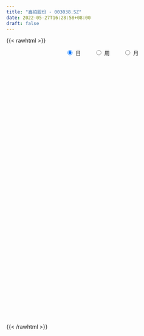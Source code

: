 ```yaml
---
title: "鑫铂股份 - 003038.SZ"
date: 2022-05-27T16:28:58+08:00
draft: false
---
```

{{< rawhtml >}}
    <div style="text-align: center">
        <label style="padding: 1rem;"><input style="margin-right: .5rem" type="radio" name="period" value="D" checked onclick="period_change(this)">日</label>
        <label style="padding: 1rem;"><input style="margin-right: .5rem" type="radio" name="period" value="W" onclick="period_change(this)">周</label>
        <label style="padding: 1rem;"><input style="margin-right: .5rem" type="radio" name="period" value="M" onclick="period_change(this)">月</label>
    </div>
    <div id="chart" style="height: 700px;"></div> 
    <script type="text/javascript">
        const D_v = [15665.02,31924.57,21994.74,18591.64,17086.42,15550.33,20568.49,22098.93,21864.46,25035.34,28775.99,24742.56,22385.74,20142.06,10951.25,11312.84,9059.84,9204.53,11005.0,12464.96,9345.7,6947.64,10930.12,12684.26,8190.09,9419.52,20198.38,12464.81,11956.54,9589.36,8009.6,8729.76,7911.09,8519.04,10208.15,15169.35,12181.42,19740.77,31220.16,49492.14,33053.76,19341.99,34429.23,80680.44,80391.9,22721.6,71573.45,105925.6,72627.99,97855.79,86557.59,50946.74,67136.63,67766.37,45533.92,32320.06,39612.42,28659.0,28217.18,26202.26,22434.75,22257.41,22270.65,45769.33,24243.76,34598.62,17260.0,20475.67,30823.58,12516.08,15868.42,69269.36,78956.58,74840.52,54039.79,47095.24,43737.94,49499.84,28040.82,36162.29,28056.42,24901.48,21127.0,20435.56,16371.84,25068.84,28072.43,20061.25,19459.43,18460.42,17508.25,31418.66,19748.25,43266.79,24827.25,15070.35,12408.93,11928.7,15905.28,7514.06,53696.49,35821.17,25882.77,27378.6,35408.51,27124.29,46890.29,35802.11,21788.42,24353.94,24627.65,50470.0,43889.18,30077.82,24327.53,29092.1,30206.85,23591.32,17796.49,14148.49,30355.43,28471.26,20861.69,15891.02,19231.17,31130.12,57685.2,44885.49,28289.58,21399.19,26847.84,17782.41,21130.0,25042.64,29631.64,31380.27,17788.25,23056.67,20970.0,20484.5,22826.5,12484.03,11178.52,11964.26,6738.25,38679.8,41453.01,39727.65,26033.17,17727.24,17174.43,11073.55,24576.82,22597.5,23651.83,45332.66,34482.05,19027.11,20734.43,18159.06,13404.83,10452.0,11456.7,25304.23,21643.3,18482.76,12590.83,12671.0,15441.49,13622.24,12832.0,11617.0,10084.24,6679.0,6829.0,5063.0,9361.0,15603.0,8813.0,8713.0,14757.25,12432.07,16023.2,11438.0,11126.0,7255.52,13417.0,16383.66,28313.97,18515.25,21192.4,23537.19,17499.24,18043.08,24413.14,12736.25,14804.38,12691.43,16717.0,22336.72,14979.27,12282.93,12959.0,18366.57,8425.96,11412.48,10171.14,10453.18,11234.61,16838.43,13756.91,14417.08,21144.2,26359.58,15061.65,12957.09,9815.14,8862.12,8702.8,12022.4,8265.6,9840.4,11039.63,11284.72,12568.23,10827.42,10897.34,8377.9,8964.32,8979.2,9311.4,13105.0,15019.56,11924.6,11932.69,10223.93,31219.83,29004.0,15581.73,8763.6,9021.74,9741.8,26770.26,37219.99,23569.27,13909.35,19725.75,13455.21,18122.2,23910.91]
const D_histogram = [0.0,-0.0460380627,-0.0924780712,-0.1211893887,-0.1682206157,-0.1847334069,-0.1480161184,-0.0948708176,-0.0773945031,-0.0248000847,0.020110247,0.0530498171,0.0443533316,0.0374331437,0.0049216463,-0.0255421411,-0.0403611891,-0.0577349888,-0.0634976759,-0.0842869261,-0.1312092024,-0.1499454059,-0.1496911865,-0.0996368293,-0.0689223592,-0.0353752497,0.0114987376,0.0197933309,0.0113597139,-0.0182532635,-0.0420801951,-0.0662324549,-0.0886354971,-0.072591724,-0.0463488416,0.0077675852,0.0140608309,0.0667454606,0.1403028849,0.2550461665,0.2900519418,0.2900505399,0.3013079596,0.4527580797,0.5762124888,0.8023912638,1.0972667854,1.1336037349,1.2981534232,1.5526415888,1.4942016901,1.6022901068,1.6149414021,1.4628794677,1.1212052411,0.8586045682,0.7843718454,0.5747184209,0.2036168307,-0.0269129664,-0.2630178258,-0.3943926854,-0.5930952614,-0.892084259,-1.1515508288,-1.2483189379,-1.2669357943,-1.2972697607,-1.0584036228,-0.6397491975,-0.1061443985,0.4971779772,0.9659142355,1.2081642706,1.3475109974,1.0849566519,0.9416250948,0.7947736916,0.5182622335,0.4224937639,0.171025016,-0.0371845191,-0.2967082711,-0.5243743707,-0.7464547176,-0.9310586321,-1.1375224495,-1.3389813281,-1.3353008477,-1.3282554135,-1.3513702693,-1.561073086,-1.3932211479,-1.3219057702,-1.1943412804,-1.1270387532,-1.1021680417,-1.1032141567,-0.8205448357,-0.3512979755,-0.105345831,0.1012344608,0.2403279365,0.5848724609,0.668907907,0.5525054735,0.6042432875,0.6239317682,0.6089017681,0.5439991892,0.5521272676,0.8112482981,1.0164617042,1.0753335337,0.861783895,0.6459987099,0.2693179927,0.0035443232,-0.2798651566,-0.4911040716,-0.3924970505,-0.2415436636,-0.2392378748,-0.2704160398,-0.372712093,-0.1503701928,0.2911305534,0.5461493279,0.7120017813,0.6380845562,0.6967643681,0.6925969666,0.7344700657,1.0542663244,1.0898863748,1.1599934798,0.8707494352,0.8255922225,0.9360281776,0.6322940268,0.5300623542,0.4842000209,0.4067101137,0.1484821437,-0.0563682904,0.1672803083,0.6860273366,0.9111858956,0.991366536,1.1308491733,0.972703319,0.5758684985,0.561157135,0.3308914805,-0.1993760233,-1.0058431396,-1.7000866813,-2.2207535366,-2.3441506938,-2.3120409514,-2.2804802362,-2.1811560993,-1.9893254281,-2.0445445188,-2.022691247,-1.8527523554,-1.6470698666,-1.515446268,-1.4977091455,-1.3033443889,-1.0213626424,-0.8133345034,-0.7083312185,-0.6961383705,-0.6242239666,-0.4717160115,-0.4470656983,-0.4684296142,-0.4381297428,-0.4538251439,-0.1768743469,0.0370836536,0.2584601459,0.4156797511,0.5430708101,0.6528483869,0.6559687778,0.9636515302,1.2766810509,1.4229285802,1.6066569769,1.6418379741,1.5481657843,1.4274943197,1.0019384079,0.7153952016,0.473813346,0.2143245747,0.3779357814,0.4660413481,0.2402603725,-0.0900049268,-0.1449213537,-0.2388811102,-0.30210938,-0.3494754995,-0.3963260916,-0.3775719893,-0.2744374457,-0.2083860603,-0.3521941948,-0.6206454898,-0.4451743777,-0.4884884489,-0.4396343456,-0.5547409533,-0.648530188,-0.7736175193,-0.9393575011,-0.9506316181,-0.9159386715,-0.9166213525,-0.8639615255,-0.6593199885,-0.4713906228,-0.3020751189,-0.2910980617,-0.3594929637,-0.5447077245,-0.6600895827,-0.5186556675,-0.2894952263,-0.0875402558,0.0505994931,0.1350024905,0.2626787003,0.4714509828,0.7215866989,0.9235406169,0.991344164,1.0005216651,0.9829555379,1.1700311603,1.4805568355,1.5105722364,1.3999580034,1.1872150411,0.9680458053,0.7049919461,0.5191505662]
const D_fast = [0.0,-0.0575475783,-0.1271071047,-0.1861157694,-0.2752021503,-0.3378982932,-0.3381850344,-0.308757438,-0.3106297492,-0.264235352,-0.2142974585,-0.1680954341,-0.1657035867,-0.1632654887,-0.1945465745,-0.2313958973,-0.2563052425,-0.2881127894,-0.3097498955,-0.3516108772,-0.4313354541,-0.4875580091,-0.5247265863,-0.4995814364,-0.4860975562,-0.461394259,-0.4116455874,-0.3984026613,-0.4039963499,-0.4381726432,-0.4725196235,-0.513229997,-0.5577919136,-0.5598960714,-0.5452403994,-0.4891820763,-0.4793736229,-0.4100026281,-0.3013694825,-0.1228646593,-0.0153458985,0.0571653346,0.1437497441,0.4083893841,0.6758969154,1.1026735064,1.6718657243,1.9916036076,2.4806916517,3.1233402144,3.4384507383,3.9471116817,4.3634983276,4.57715626,4.5157833438,4.4678338129,4.5896940515,4.5237202321,4.2035228497,3.966264811,3.6644054951,3.4344324642,3.0874560728,2.5654460104,2.0180917335,1.6092438899,1.2738930849,0.9192416784,0.8935069105,1.1522240364,1.6592927358,2.3869096058,3.097124423,3.6414155257,4.1176400019,4.1263248194,4.218399536,4.2702415557,4.123295656,4.1331506274,3.9244381334,3.7069324685,3.3732316488,3.0144719565,2.6057779302,2.1884093577,1.6975649279,1.1613607173,0.8312159858,0.5061975666,0.1452401435,-0.4547309447,-0.6351842936,-0.8943453585,-1.0653661887,-1.2798233499,-1.5304946488,-1.8073443029,-1.7298111909,-1.3483888246,-1.1287731378,-0.8968842307,-0.697708771,-0.2069461313,0.0443162916,0.0660402264,0.2688388622,0.444510285,0.581705727,0.6528029453,0.7989628406,1.2608959456,1.7202247778,2.0479299907,2.0498263257,1.9955408181,1.6861895991,1.4213020104,1.0679262414,0.7339113085,0.734394067,0.824961538,0.7674578581,0.6686756832,0.4732016067,0.6579509587,1.1722343432,1.5637904497,1.9076433485,1.9932472623,2.2261181662,2.3951000064,2.6205906219,3.2039534617,3.5120451058,3.8721505808,3.800593895,3.9618347379,4.3062777374,4.1606170933,4.1909010092,4.2660886811,4.2902763024,4.0691688683,3.8502263616,4.1156950374,4.8059488998,5.2589039327,5.5869262072,6.0091211378,6.0941511131,5.8412834174,5.9668613376,5.8193185533,5.2392070436,4.1812791423,3.0620139303,1.9861586909,1.2767238602,0.7308233648,0.1922640209,-0.253700867,-0.5592015528,-1.1255567732,-1.6093763132,-1.9026255104,-2.1087104882,-2.3559484567,-2.7126386206,-2.8441099612,-2.8174688753,-2.8127743621,-2.8848538818,-3.0466956265,-3.1308372143,-3.096258262,-3.1833743734,-3.3218456929,-3.4010782572,-3.5302299443,-3.2974977339,-3.07426882,-2.7882772912,-2.5271377483,-2.2639789867,-1.9909893133,-1.8238767279,-1.275281093,-0.6430813095,-0.1411016352,0.4442910058,0.8899314965,1.1833007528,1.4195028681,1.2444315582,1.1367371524,1.0136086333,0.8077010057,1.0657961577,1.2704120614,1.104696179,0.751929648,0.6607828827,0.5071028485,0.3683472338,0.2336122395,0.0876801244,0.0120412294,0.0465664116,0.0605212819,-0.1713354013,-0.5949480687,-0.530770551,-0.6962067345,-0.7572612175,-1.0110530636,-1.2669748453,-1.5854665565,-1.9860459135,-2.234977935,-2.4292696563,-2.6591076755,-2.8224382298,-2.78262669,-2.71254498,-2.6187482558,-2.6805457141,-2.838813857,-3.1602055489,-3.4406098027,-3.4288398044,-3.2720531697,-3.0919832632,-2.9411936411,-2.823040021,-2.6296941361,-2.3030591079,-1.8725267171,-1.4396876449,-1.1240480567,-0.8647401394,-0.6365673821,-0.1569839696,0.5236809144,0.9313393745,1.1707146423,1.2547754402,1.2776176558,1.1908117831,1.1347580448]
const D_slow = [0.0,-0.0115095157,-0.0346290335,-0.0649263806,-0.1069815346,-0.1531648863,-0.1901689159,-0.2138866203,-0.2332352461,-0.2394352673,-0.2344077055,-0.2211452512,-0.2100569183,-0.2006986324,-0.1994682208,-0.2058537561,-0.2159440534,-0.2303778006,-0.2462522196,-0.2673239511,-0.3001262517,-0.3376126032,-0.3750353998,-0.3999446071,-0.4171751969,-0.4260190094,-0.423144325,-0.4181959922,-0.4153560638,-0.4199193797,-0.4304394284,-0.4469975421,-0.4691564164,-0.4873043474,-0.4988915578,-0.4969496615,-0.4934344538,-0.4767480886,-0.4416723674,-0.3779108258,-0.3053978403,-0.2328852054,-0.1575582155,-0.0443686955,0.0996844266,0.3002822426,0.5745989389,0.8579998727,1.1825382285,1.5706986257,1.9442490482,2.3448215749,2.7485569254,3.1142767923,3.3945781026,3.6092292447,3.805322206,3.9490018113,3.9999060189,3.9931777774,3.9274233209,3.8288251496,3.6805513342,3.4575302694,3.1696425622,2.8575628278,2.5408288792,2.216511439,1.9519105333,1.7919732339,1.7654371343,1.8897316286,2.1312101875,2.4332512551,2.7701290045,3.0413681675,3.2767744412,3.4754678641,3.6050334225,3.7106568634,3.7534131174,3.7441169877,3.6699399199,3.5388463272,3.3522326478,3.1194679898,2.8350873774,2.5003420454,2.1665168335,1.8344529801,1.4966104128,1.1063421413,0.7580368543,0.4275604117,0.1289750916,-0.1527845967,-0.4283266071,-0.7041301462,-0.9092663552,-0.997090849,-1.0234273068,-0.9981186916,-0.9380367075,-0.7918185922,-0.6245916155,-0.4864652471,-0.3354044252,-0.1794214832,-0.0271960412,0.1088037561,0.246835573,0.4496476475,0.7037630736,0.972596457,1.1880424307,1.3495421082,1.4168716064,1.4177576872,1.347791398,1.2250153801,1.1268911175,1.0665052016,1.0066957329,0.9390917229,0.8459136997,0.8083211515,0.8811037898,1.0176411218,1.1956415671,1.3551627062,1.5293537982,1.7025030398,1.8861205563,2.1496871373,2.422158731,2.712157101,2.9298444598,3.1362425154,3.3702495598,3.5283230665,3.660838655,3.7818886603,3.8835661887,3.9206867246,3.906594652,3.9484147291,4.1199215632,4.3477180371,4.5955596711,4.8782719644,5.1214477942,5.2654149188,5.4057042026,5.4884270727,5.4385830669,5.187122282,4.7621006116,4.2069122275,3.620874554,3.0428643162,2.4727442571,1.9274552323,1.4301238753,0.9189877456,0.4133149338,-0.049873155,-0.4616406217,-0.8405021887,-1.2149294751,-1.5407655723,-1.7961062329,-1.9994398587,-2.1765226633,-2.350557256,-2.5066132476,-2.6245422505,-2.7363086751,-2.8534160786,-2.9629485144,-3.0764048003,-3.1206233871,-3.1113524736,-3.0467374372,-2.9428174994,-2.8070497968,-2.6438377001,-2.4798455057,-2.2389326231,-1.9197623604,-1.5640302154,-1.1623659711,-0.7519064776,-0.3648650315,-0.0079914516,0.2424931504,0.4213419508,0.5397952873,0.5933764309,0.6878603763,0.8043707133,0.8644358065,0.8419345748,0.8057042364,0.7459839588,0.6704566138,0.5830877389,0.484006216,0.3896132187,0.3210038573,0.2689073422,0.1808587935,0.0256974211,-0.0855961734,-0.2077182856,-0.317626872,-0.4563121103,-0.6184446573,-0.8118490371,-1.0466884124,-1.2843463169,-1.5133309848,-1.7424863229,-1.9584767043,-2.1233067014,-2.2411543571,-2.3166731369,-2.3894476523,-2.4793208932,-2.6154978244,-2.78052022,-2.9101841369,-2.9825579435,-3.0044430074,-2.9917931341,-2.9580425115,-2.8923728364,-2.7745100907,-2.594113416,-2.3632282618,-2.1153922208,-1.8652618045,-1.61952292,-1.3270151299,-0.9568759211,-0.579232862,-0.2292433611,0.0675603992,0.3095718505,0.485819837,0.6156074786]
const D_data = [['2021-05-18', 25.4229, 25.5721, 25.2985, 25.8955],['2021-05-19', 25.8955, 24.8507, 24.4693, 25.9453],['2021-05-20', 24.0547, 24.5357, 23.9884, 24.6683],['2021-05-21', 24.5357, 24.461, 24.1294, 24.8756],['2021-05-24', 24.2371, 23.8972, 23.8806, 24.2869],['2021-05-25', 23.9221, 23.9469, 23.607, 24.1128],['2021-05-26', 24.0547, 24.5108, 23.8972, 24.7844],['2021-05-27', 24.5854, 24.8342, 24.2123, 25.0249],['2021-05-28', 25.2239, 24.4776, 24.2206, 25.4561],['2021-05-31', 24.2537, 25.0332, 24.0547, 25.0912],['2021-06-01', 25.5638, 25.1658, 24.4693, 25.5721],['2021-06-02', 24.942, 25.2239, 24.6434, 25.6219],['2021-06-03', 24.942, 24.7761, 24.743, 25.5224],['2021-06-04', 24.7927, 24.7595, 24.204, 24.8176],['2021-06-07', 24.5937, 24.3201, 24.2952, 24.7015],['2021-06-08', 24.2206, 24.1376, 23.9801, 24.4527],['2021-06-09', 24.2786, 24.1542, 24.0133, 24.3035],['2021-06-10', 24.0464, 23.9635, 23.9469, 24.1294],['2021-06-11', 24.3698, 23.9635, 23.9635, 24.3781],['2021-06-15', 23.7977, 23.607, 23.3499, 23.9469],['2021-06-16', 23.5821, 22.9685, 22.9519, 23.6153],['2021-06-17', 22.9934, 22.9851, 22.9685, 23.3416],['2021-06-18', 22.9851, 23.0017, 22.6202, 23.0929],['2021-06-21', 22.9685, 23.607, 22.8027, 23.7811],['2021-06-22', 23.9303, 23.4577, 23.4245, 23.9386],['2021-06-23', 23.5406, 23.5655, 23.2172, 23.8391],['2021-06-24', 23.5655, 23.8806, 23.2919, 24.3947],['2021-06-25', 23.8226, 23.4992, 23.2753, 23.8226],['2021-06-28', 23.3085, 23.2421, 22.9685, 23.5406],['2021-06-29', 23.126, 22.8109, 22.8027, 23.126],['2021-06-30', 22.8109, 22.6534, 22.5954, 23.0265],['2021-07-01', 22.6866, 22.4129, 22.3798, 22.7612],['2021-07-02', 22.2222, 22.1808, 22.0232, 22.6285],['2021-07-05', 22.1808, 22.5124, 22.1808, 22.8441],['2021-07-06', 22.5124, 22.6368, 22.2139, 22.7861],['2021-07-07', 22.4378, 23.1177, 22.4378, 23.2007],['2021-07-08', 23.0182, 22.6202, 22.6202, 23.1095],['2021-07-09', 22.6949, 23.325, 22.4378, 23.6401],['2021-07-12', 23.01, 23.9469, 23.01, 24.3532],['2021-07-13', 24.1376, 25.0746, 24.1294, 25.1907],['2021-07-14', 25.1741, 24.6517, 24.0713, 25.2073],['2021-07-15', 24.9668, 24.5025, 24.2952, 24.9668],['2021-07-16', 24.7015, 24.8839, 24.5439, 25.7048],['2021-07-19', 24.6849, 27.3715, 24.4693, 27.3715],['2021-07-20', 27.2222, 28.1841, 26.7579, 29.3947],['2021-07-21', 31.0033, 31.0033, 31.0033, 31.0033],['2021-07-22', 34.1045, 34.1045, 31.5091, 34.1045],['2021-07-23', 36.4842, 32.7612, 32.3798, 37.5124],['2021-07-26', 34.7264, 36.0365, 33.267, 36.0365],['2021-07-27', 37.3134, 39.6434, 36.3184, 39.6434],['2021-07-28', 39.4279, 37.728, 35.6799, 39.6434],['2021-07-29', 38.9718, 41.5008, 38.9552, 41.5008],['2021-07-30', 41.791, 42.2886, 40.2156, 44.1708],['2021-08-02', 40.2322, 41.5008, 38.1426, 42.471],['2021-08-03', 42.8441, 39.2869, 38.5655, 43.7811],['2021-08-04', 38.2504, 39.9337, 38.2421, 40.3317],['2021-08-05', 40.1493, 42.5705, 39.5522, 43.5489],['2021-08-06', 41.874, 41.2023, 39.8176, 42.5539],['2021-08-09', 40.8955, 38.4826, 37.8109, 40.8955],['2021-08-10', 38.2587, 39.2537, 38.2504, 40.2736],['2021-08-11', 39.801, 38.3665, 37.2471, 40.2156],['2021-08-12', 38.3085, 38.9718, 37.6866, 40.141],['2021-08-13', 38.9221, 37.3715, 37.3051, 38.9718],['2021-08-16', 37.0315, 34.6766, 33.7396, 37.6368],['2021-08-17', 34.6932, 33.3085, 33.1675, 35.4063],['2021-08-18', 33.3914, 33.8474, 33.2504, 36.2769],['2021-08-19', 33.4992, 33.8889, 32.4212, 34.2123],['2021-08-20', 33.5075, 32.9187, 31.9403, 33.9884],['2021-08-23', 33.4909, 36.2106, 33.1343, 36.2106],['2021-08-24', 36.4842, 39.8342, 36.2106, 39.8342],['2021-08-25', 43.6318, 43.8143, 40.7214, 43.8143],['2021-08-26', 45.6053, 48.1924, 44.942, 48.1924],['2021-08-27', 48.2007, 50.2902, 48.2007, 53.01],['2021-08-30', 47.0978, 50.5804, 46.9735, 53.5655],['2021-08-31', 51.9486, 51.7247, 49.9254, 54.3947],['2021-09-01', 50.8126, 47.7446, 46.8491, 52.0066],['2021-09-02', 49.6517, 49.403, 48.2753, 51.733],['2021-09-03', 49.7512, 49.7512, 47.4295, 52.7944],['2021-09-06', 50.2488, 48.01, 46.8491, 51.2106],['2021-09-07', 50.0498, 50.1658, 48.7313, 51.7828],['2021-09-08', 51.6003, 48.0431, 46.8491, 51.8076],['2021-09-09', 48.01, 47.927, 46.9071, 50.2239],['2021-09-10', 48.0846, 46.4096, 45.5224, 48.2919],['2021-09-13', 47.1061, 45.6716, 44.6103, 47.2056],['2021-09-14', 45.4643, 44.5025, 43.9469, 46.0614],['2021-09-15', 44.5274, 43.6567, 41.4594, 45.0166],['2021-09-16', 43.1177, 41.9154, 41.5008, 46.1692],['2021-09-17', 41.9154, 40.257, 39.3864, 41.9983],['2021-09-22', 40.3068, 41.5506, 37.8109, 41.7081],['2021-09-23', 41.874, 40.8375, 40.1078, 43.1177],['2021-09-24', 40.8872, 39.5771, 38.9718, 41.0531],['2021-09-27', 39.0464, 35.6219, 35.6219, 39.7927],['2021-09-28', 35.7877, 39.1874, 35.4809, 39.1874],['2021-09-29', 41.4594, 37.6202, 37.0066, 42.5207],['2021-09-30', 38.2255, 37.8939, 37.0647, 39.005],['2021-10-08', 37.8856, 36.733, 36.0697, 38.6401],['2021-10-11', 37.1808, 35.5141, 35.0746, 37.1808],['2021-10-12', 36.2355, 34.2869, 33.8143, 36.2355],['2021-10-13', 34.2289, 37.7197, 34.1791, 37.7197],['2021-10-14', 40.6302, 41.4925, 40.1658, 41.4925],['2021-10-15', 45.6053, 40.3068, 38.8308, 45.6136],['2021-10-18', 40.2985, 40.8955, 38.2919, 43.1095],['2021-10-19', 42.4378, 40.9867, 39.3698, 42.4544],['2021-10-20', 41.4511, 45.0829, 40.3068, 45.0829],['2021-10-21', 45.6053, 43.3831, 42.6285, 46.0614],['2021-10-22', 43.8391, 41.194, 40.539, 43.8972],['2021-10-25', 41.0033, 43.5323, 39.9502, 45.3151],['2021-10-26', 43.6235, 43.7811, 41.9652, 44.9254],['2021-10-27', 43.1592, 43.8391, 42.7861, 44.6186],['2021-10-28', 43.1509, 43.466, 41.9071, 45.0746],['2021-10-29', 43.5655, 44.6932, 41.4594, 45.0166],['2021-11-01', 44.9917, 49.1625, 44.9917, 49.1625],['2021-11-02', 48.5158, 50.5638, 47.927, 51.5755],['2021-11-03', 49.4527, 50.4063, 45.6053, 50.995],['2021-11-04', 49.4859, 47.5041, 47.0978, 49.4859],['2021-11-05', 47.1808, 47.0978, 45.6468, 50.3317],['2021-11-08', 46.4013, 44.0381, 43.7396, 47.0896],['2021-11-09', 44.0464, 43.9967, 43.6899, 45.6053],['2021-11-10', 43.9801, 42.3715, 41.6667, 43.9801],['2021-11-11', 42.131, 41.8076, 41.7164, 42.9519],['2021-11-12', 42.6285, 45.199, 41.8325, 45.4892],['2021-11-15', 44.3615, 46.4345, 43.7811, 47.1227],['2021-11-16', 46.0365, 44.942, 44.4279, 47.5539],['2021-11-17', 44.3284, 44.3781, 43.6401, 45.4975],['2021-11-18', 44.403, 42.9934, 42.8192, 44.859],['2021-11-19', 43.4494, 47.2968, 43.3831, 47.2968],['2021-11-22', 48.8143, 52.0232, 48.6318, 52.0232],['2021-11-23', 52.2471, 52.0481, 50.4892, 53.806],['2021-11-24', 52.0481, 52.7363, 50.8541, 53.607],['2021-11-25', 52.2388, 50.7048, 49.3367, 52.2388],['2021-11-26', 49.4279, 53.068, 49.4279, 54.7264],['2021-11-29', 52.131, 53.2172, 51.0779, 54.1376],['2021-11-30', 53.2172, 54.7264, 52.073, 56.0282],['2021-12-01', 54.8176, 60.199, 52.9685, 60.199],['2021-12-02', 60.8706, 58.7894, 58.466, 64.4859],['2021-12-03', 59.7015, 60.7794, 55.7297, 63.9718],['2021-12-06', 61.4925, 56.8988, 56.8491, 61.4925],['2021-12-07', 57.5373, 60.1658, 55.8292, 60.5473],['2021-12-08', 59.262, 63.466, 58.2753, 65.1658],['2021-12-09', 63.9055, 58.8723, 57.4793, 64.0962],['2021-12-10', 57.6949, 61.2769, 55.058, 63.1012],['2021-12-13', 62.0978, 62.5207, 59.6352, 63.8143],['2021-12-14', 63.9718, 62.6949, 60.3897, 63.9967],['2021-12-15', 61.5423, 60.2985, 59.9668, 62.4046],['2021-12-16', 59.9088, 60.3068, 59.262, 61.6086],['2021-12-17', 59.7015, 66.335, 59.7015, 66.335],['2021-12-20', 64.2289, 72.9685, 64.1376, 72.9685],['2021-12-21', 72.5456, 72.5539, 65.6716, 72.9353],['2021-12-22', 72.1393, 72.9685, 68.9138, 78.3665],['2021-12-23', 73.0265, 75.8375, 70.7877, 76.2852],['2021-12-24', 77.5207, 73.6153, 70.6468, 77.5207],['2021-12-27', 74.0547, 70.4809, 69.8673, 74.0547],['2021-12-28', 70.4726, 75.3731, 70.4726, 76.0365],['2021-12-29', 74.6269, 73.1426, 69.743, 77.9436],['2021-12-30', 71.733, 68.1509, 66.6584, 72.9934],['2021-12-31', 68.325, 61.335, 61.335, 71.3101],['2022-01-04', 59.4527, 58.2919, 56.6335, 60.199],['2022-01-05', 58.2753, 56.2355, 54.8922, 58.4494],['2022-01-06', 56.2355, 58.1924, 55.8955, 59.2786],['2022-01-07', 57.2388, 58.4992, 56.7993, 59.7347],['2022-01-10', 57.4793, 57.2139, 56.3847, 59.4776],['2022-01-11', 56.5008, 56.9403, 55.2239, 57.8275],['2022-01-12', 56.0862, 57.4544, 56.0862, 59.2786],['2022-01-13', 56.9486, 53.2753, 52.2388, 57.6202],['2022-01-14', 52.2388, 52.6119, 51.8242, 54.1459],['2022-01-17', 52.9022, 53.4577, 52.0813, 54.3035],['2022-01-18', 53.4577, 53.4826, 52.2388, 53.5821],['2022-01-19', 53.3997, 52.1061, 51.4677, 53.408],['2022-01-20', 52.1061, 49.7264, 49.4362, 52.1061],['2022-01-21', 50.0746, 51.194, 50.0, 51.8159],['2022-01-24', 51.5589, 52.4129, 50.4146, 53.3416],['2022-01-25', 52.5456, 51.8076, 51.4345, 54.2123],['2022-01-26', 53.2007, 50.4561, 49.8922, 53.2007],['2022-01-27', 50.6551, 48.7231, 48.5987, 51.0282],['2022-01-28', 48.9221, 48.8226, 46.5837, 49.3947],['2022-02-07', 50.257, 49.6352, 48.8226, 50.4146],['2022-02-08', 48.9303, 47.7612, 46.2935, 49.8259],['2022-02-09', 48.0514, 46.4262, 45.7629, 48.267],['2022-02-10', 46.4925, 46.3184, 45.9701, 47.6783],['2022-02-11', 45.6302, 44.9917, 44.0796, 45.6882],['2022-02-14', 44.7761, 48.6733, 44.0299, 48.9221],['2022-02-15', 48.864, 48.7148, 47.3134, 50.0912],['2022-02-16', 48.607, 49.6683, 47.33, 50.5638],['2022-02-17', 49.8673, 49.7347, 49.3532, 50.8955],['2022-02-18', 49.743, 50.1078, 48.0929, 51.2935],['2022-02-21', 50.3234, 50.6219, 49.7595, 50.8706],['2022-02-22', 50.5887, 49.7512, 49.1542, 51.8905],['2022-02-23', 49.743, 54.7264, 49.1625, 54.7264],['2022-02-24', 55.141, 57.0813, 53.6816, 58.408],['2022-02-25', 57.0896, 57.073, 55.2736, 58.1924],['2022-02-28', 57.927, 59.461, 55.9784, 59.6352],['2022-03-01', 58.3914, 59.3615, 57.4627, 61.4511],['2022-03-02', 58.9552, 58.7894, 56.8823, 60.7711],['2022-03-03', 59.7015, 59.0381, 58.0431, 61.8408],['2022-03-04', 58.9884, 54.7264, 53.7313, 59.8425],['2022-03-07', 55.2736, 55.2736, 53.9552, 55.9701],['2022-03-08', 54.9088, 54.9502, 54.3284, 56.4511],['2022-03-09', 55.1244, 53.7231, 51.8242, 56.0116],['2022-03-10', 54.9502, 59.0962, 54.4113, 59.0962],['2022-03-11', 59.0962, 59.2786, 56.534, 60.3648],['2022-03-14', 57.3798, 55.3731, 55.0995, 57.927],['2022-03-15', 54.005, 52.7363, 52.073, 54.9668],['2022-03-16', 53.3333, 55.1658, 50.5804, 55.6965],['2022-03-17', 55.995, 54.2289, 53.1924, 57.6202],['2022-03-18', 53.5655, 54.0713, 52.6866, 54.5605],['2022-03-21', 54.063, 53.7977, 51.9652, 54.6269],['2022-03-22', 54.6269, 53.325, 52.7032, 54.6849],['2022-03-23', 53.0182, 53.8226, 52.6866, 55.9204],['2022-03-24', 53.4992, 55.0, 52.6534, 55.3068],['2022-03-25', 54.8093, 54.8425, 54.1874, 58.864],['2022-03-28', 54.1957, 51.8076, 49.9171, 54.1957],['2022-03-29', 51.83, 48.75, 48.25, 52.43],['2022-03-30', 49.58, 53.63, 49.58, 53.63],['2022-03-31', 53.85, 50.85, 49.59, 53.87],['2022-04-01', 50.15, 51.61, 49.61, 51.7],['2022-04-06', 51.61, 48.92, 48.53, 51.61],['2022-04-07', 49.2, 48.06, 44.5, 49.2],['2022-04-08', 48.07, 46.4, 46.01, 48.17],['2022-04-11', 46.01, 44.28, 44.0, 46.37],['2022-04-12', 44.21, 44.81, 43.71, 46.0],['2022-04-13', 44.8, 44.5, 43.1, 45.22],['2022-04-14', 44.71, 43.18, 43.02, 44.97],['2022-04-15', 43.36, 43.01, 41.81, 44.1],['2022-04-18', 42.83, 44.71, 41.98, 45.34],['2022-04-19', 44.93, 44.8, 44.7, 47.6],['2022-04-20', 44.19, 44.9, 43.4, 46.02],['2022-04-21', 45.0, 42.83, 42.73, 45.02],['2022-04-22', 42.03, 41.07, 40.9, 42.83],['2022-04-25', 40.69, 38.19, 37.85, 40.69],['2022-04-26', 38.59, 37.38, 37.38, 39.37],['2022-04-27', 36.3, 39.79, 36.23, 39.99],['2022-04-28', 39.56, 41.15, 38.88, 41.79],['2022-04-29', 41.44, 41.4, 39.85, 41.95],['2022-05-05', 40.85, 41.08, 40.0, 42.35],['2022-05-06', 39.9, 40.66, 39.2, 41.14],['2022-05-09', 40.9, 41.52, 40.46, 41.8],['2022-05-10', 40.69, 43.34, 40.0, 45.46],['2022-05-11', 43.58, 45.2, 43.03, 47.53],['2022-05-12', 45.0, 46.13, 44.5, 46.3],['2022-05-13', 45.6, 45.63, 45.2, 46.51],['2022-05-16', 45.8, 45.62, 45.2, 47.42],['2022-05-17', 45.55, 45.81, 45.05, 46.48],['2022-05-18', 45.81, 49.49, 45.75, 49.9],['2022-05-19', 48.75, 53.29, 47.5, 53.44],['2022-05-20', 54.98, 51.79, 51.18, 55.6],['2022-05-23', 52.25, 50.92, 50.57, 52.27],['2022-05-24', 50.92, 49.79, 49.19, 52.79],['2022-05-25', 49.0, 49.43, 48.0, 50.72],['2022-05-26', 49.89, 48.3, 47.53, 49.99],['2022-05-27', 48.0, 48.62, 46.79, 50.8]]
const W_v = [2842.29,3109.75,194304.14,453068.02,246087.97,283747.97,500359.58,490798.4,415339.75,369248.6299999999,262774.35,155699.11,99571.6,188093.54,108482.05,97168.63,121081.69,51533.46,39688.42,62957.06,46196.35,65818.73,167537.28,361292.99,375124.74,213891.77,121382.25,142347.38,207434.02,269213.33,138288.01,110009.92,55428.1,119260.95,15070.35,101453.46,151615.34,153462.41,177856.63,116098.58,115585.26,179107.3,124966.96,105125.92,81044.86,142115.5,127232.36,92402.65,82261.06,72808.32,48041.24,47553.0,65776.52,83885.4,104685.05,79285.78,67013.73,60109.84,90739.42,31634.35,49870.83,53955.61,55379.48,23857.29,94793.09,106323.06,89123.42]
const W_histogram = [0.0,0.2889280912,0.771717267,0.6107620096,0.4068453615,0.5805270156,0.5502381353,0.6554307574,0.7157662901,0.729968984,0.3831661811,0.0131464819,-0.0795438496,-0.1854540156,-0.3259544191,-0.4075302677,-0.4300373361,-0.4821502974,-0.5595698618,-0.5543881636,-0.6123281605,-0.5482413038,-0.3833151803,0.240268522,1.2233985274,1.7002179795,1.6556734029,1.2432148526,2.0117190122,2.3325500791,2.1717980916,1.5332846401,0.9745517518,0.4288640136,-0.0476869263,-0.1536564918,-0.1929000528,-0.0211324383,0.204081901,0.1758914257,0.2450022964,0.6053462561,1.2517789729,1.5804122063,1.9800721419,2.5406020316,1.9184758482,1.186049964,0.2254424904,-0.5431153142,-1.2106233095,-1.8701859948,-1.9149541775,-1.4496644444,-1.2800247912,-0.8614029367,-0.9295338899,-0.915528037,-1.1041947422,-1.533685207,-1.971961012,-2.2957380456,-2.380677992,-2.3743256404,-1.9412756172,-1.1831133778,-0.8536434659]
const W_fast = [0.0,0.361160114,1.0368786065,1.0286138516,0.9264085439,1.2452219519,1.3524926054,1.6215429168,1.8608200221,2.0575149619,1.8065037043,1.4397706256,1.3271943317,1.1749206617,0.9529316535,0.7694732379,0.6394568356,0.4668062999,0.24949427,0.1160789273,-0.0949431096,-0.1679165789,-0.0988192505,0.5848315823,1.8738112196,2.7756851665,3.1450589407,3.0434041035,4.3148380162,5.2188066029,5.6010041383,5.3458118468,5.0307168965,4.5922451617,4.1037724901,3.9593888017,3.8719202275,4.0384047324,4.3146395469,4.3304219281,4.4607833729,4.9724638967,5.9318413566,6.6555776417,7.5502556127,8.7459360103,8.603428789,8.1675153958,7.2632685447,6.3589319116,5.388768089,4.261658905,3.7381521779,3.8410257999,3.6906592553,3.8939303756,3.5934159499,3.3785397936,2.9138244028,2.1009126362,1.1696465782,0.2719350333,-0.4081744111,-0.9954034697,-1.0476723507,-0.5852884557,-0.4692294103]
const W_slow = [0.0,0.0722320228,0.2651613395,0.4178518419,0.5195631823,0.6646949362,0.8022544701,0.9661121594,1.1450537319,1.3275459779,1.4233375232,1.4266241437,1.4067381813,1.3603746774,1.2788860726,1.1770035057,1.0694941717,0.9489565973,0.8090641319,0.6704670909,0.5173850508,0.3803247249,0.2844959298,0.3445630603,0.6504126922,1.075467187,1.4893855378,1.8001892509,2.303119004,2.8862565237,3.4292060466,3.8125272067,4.0561651446,4.163381148,4.1514594165,4.1130452935,4.0648202803,4.0595371707,4.110557646,4.1545305024,4.2157810765,4.3671176405,4.6800623838,5.0751654353,5.5701834708,6.2053339787,6.6849529408,6.9814654318,7.0378260544,6.9020472258,6.5993913985,6.1318448998,5.6531063554,5.2906902443,4.9706840465,4.7553333123,4.5229498398,4.2940678306,4.018019145,3.6345978433,3.1416075903,2.5676730789,1.9725035809,1.3789221708,0.8936032665,0.597824922,0.3844140556]
const W_data = [['2021-02-10', 17.9934, 21.592, 17.9934, 21.592],['2021-02-19', 23.7479, 26.1194, 23.7479, 26.1194],['2021-02-26', 28.7313, 31.0945, 28.7313, 38.2421],['2021-03-05', 28.6153, 24.5025, 24.2123, 30.398],['2021-03-12', 24.6186, 23.4494, 22.5705, 26.2272],['2021-03-19', 21.9735, 28.5821, 21.6252, 28.5821],['2021-03-26', 29.7927, 26.9735, 25.1244, 31.4428],['2021-04-02', 27.1891, 29.4859, 25.141, 32.2886],['2021-04-09', 29.0381, 30.0746, 29.0381, 36.4842],['2021-04-16', 29.0133, 30.4561, 28.6899, 32.2388],['2021-04-23', 30.058, 25.6716, 25.4478, 30.4809],['2021-04-30', 25.7546, 23.7977, 23.5075, 26.4345],['2021-05-07', 24.2371, 26.194, 24.0962, 26.4511],['2021-05-14', 26.1857, 25.5804, 24.7181, 27.5041],['2021-05-21', 25.6965, 24.461, 23.9884, 25.9453],['2021-05-28', 24.2371, 24.4776, 23.607, 25.4561],['2021-06-04', 24.2537, 24.7595, 24.0547, 25.6219],['2021-06-11', 24.5937, 23.9635, 23.9469, 24.7015],['2021-06-18', 23.7977, 23.0017, 22.6202, 23.9469],['2021-06-25', 22.9685, 23.4992, 22.8027, 24.3947],['2021-07-02', 23.3085, 22.1808, 22.0232, 23.5406],['2021-07-09', 22.1808, 23.325, 22.1808, 23.6401],['2021-07-16', 23.01, 24.8839, 23.01, 25.7048],['2021-07-23', 24.6849, 32.7612, 24.4693, 37.5124],['2021-07-30', 34.7264, 42.2886, 33.267, 44.1708],['2021-08-06', 40.2322, 41.2023, 38.1426, 43.7811],['2021-08-13', 40.8955, 37.3715, 37.2471, 40.8955],['2021-08-20', 37.0315, 32.9187, 31.9403, 37.6368],['2021-08-27', 33.4909, 50.2902, 33.1343, 53.01],['2021-09-03', 47.0978, 49.7512, 46.8491, 54.3947],['2021-09-10', 50.2488, 46.4096, 45.5224, 51.8076],['2021-09-17', 47.1061, 40.257, 39.3864, 47.2056],['2021-09-24', 40.3068, 39.5771, 37.8109, 43.1177],['2021-09-30', 39.0464, 37.8939, 35.4809, 42.5207],['2021-10-08', 37.8856, 36.733, 36.0697, 38.6401],['2021-10-15', 37.1808, 40.3068, 33.8143, 45.6136],['2021-10-22', 40.2985, 41.194, 38.2919, 46.0614],['2021-10-29', 41.0033, 44.6932, 39.9502, 45.3151],['2021-11-05', 44.9917, 47.0978, 44.9917, 51.5755],['2021-11-12', 46.4013, 45.199, 41.6667, 47.0896],['2021-11-19', 44.3615, 47.2968, 42.8192, 47.5539],['2021-11-26', 48.8143, 53.068, 48.6318, 54.7264],['2021-12-03', 52.131, 60.7794, 51.0779, 64.4859],['2021-12-10', 61.4925, 61.2769, 55.058, 65.1658],['2021-12-17', 62.0978, 66.335, 59.262, 66.335],['2021-12-24', 64.2289, 73.6153, 64.1376, 78.3665],['2021-12-31', 74.0547, 61.335, 61.335, 77.9436],['2022-01-07', 59.4527, 58.4992, 54.8922, 60.199],['2022-01-14', 57.4793, 52.6119, 51.8242, 59.4776],['2022-01-21', 52.9022, 51.194, 49.4362, 54.3035],['2022-01-28', 51.5589, 48.8226, 46.5837, 54.2123],['2022-02-11', 50.257, 44.9917, 44.0796, 50.4146],['2022-02-18', 44.7761, 50.1078, 44.0299, 51.2935],['2022-02-25', 50.3234, 57.073, 49.1542, 58.408],['2022-03-04', 57.927, 54.7264, 53.7313, 61.8408],['2022-03-11', 55.2736, 59.2786, 51.8242, 60.3648],['2022-03-18', 57.3798, 54.0713, 50.5804, 57.927],['2022-03-25', 54.063, 54.8425, 51.9652, 58.864],['2022-04-01', 54.1957, 51.61, 48.25, 54.1957],['2022-04-08', 51.61, 46.4, 44.5, 51.61],['2022-04-15', 46.01, 43.01, 41.81, 46.37],['2022-04-22', 42.83, 41.07, 40.9, 47.6],['2022-04-29', 40.69, 41.4, 36.23, 41.95],['2022-05-06', 40.85, 40.66, 39.2, 42.35],['2022-05-13', 40.9, 45.63, 40.0, 47.53],['2022-05-20', 45.8, 51.79, 45.05, 55.6],['2022-05-27', 52.25, 48.62, 46.79, 52.79]]
const M_v = [200256.18,1739553.52,1437570.26,518351.1600000001,279780.79,986414.5900000001,813935.7300000001,563320.0,421601.5599999999,627560.1799999999,541573.1900000001,295513.27,218407.32,365579.77,205901.92,314096.86]
const M_histogram = [0.0,-0.2333620513,-0.5991664385,-0.7162920223,-0.9004980588,0.2899058475,1.6279422064,1.4998200376,1.7726008768,2.4847001594,3.2106132044,2.6795556999,2.8598150405,2.2414946718,1.0964015482,0.7425066756]
const M_fast = [0.0,-0.2917025641,-0.8072985609,-1.1034971503,-1.5128277015,-0.2499473333,1.4950745771,1.7419074178,2.4578384762,3.7911127986,5.3196791447,5.4585105652,6.3537236659,6.2957769652,5.4247842286,5.2565160249]
const M_slow = [0.0,-0.0583405128,-0.2081321224,-0.387205128,-0.6123296427,-0.5398531808,-0.1328676292,0.2420873802,0.6852375994,1.3064126392,2.1090659403,2.7789548653,3.4939086254,4.0542822934,4.3283826804,4.5140093493]
const M_data = [['2021-02-26', 17.9934, 31.0945, 17.9934, 38.2421],['2021-03-31', 28.6153, 27.4378, 21.6252, 31.4428],['2021-04-30', 26.2521, 23.7977, 23.5075, 36.4842],['2021-05-31', 24.2371, 25.0332, 23.607, 27.5041],['2021-06-30', 25.5638, 22.6534, 22.5954, 25.6219],['2021-07-30', 22.6866, 42.2886, 22.0232, 44.1708],['2021-08-31', 40.2322, 51.7247, 31.9403, 54.3947],['2021-09-30', 50.8126, 37.8939, 35.4809, 52.7944],['2021-10-29', 37.8856, 44.6932, 33.8143, 46.0614],['2021-11-30', 44.9917, 54.7264, 41.6667, 56.0282],['2021-12-31', 54.8176, 61.335, 52.9685, 78.3665],['2022-01-28', 59.4527, 48.8226, 46.5837, 60.199],['2022-02-28', 50.257, 59.461, 44.0299, 59.6352],['2022-03-31', 58.3914, 50.85, 48.25, 61.8408],['2022-04-29', 50.15, 41.4, 36.23, 51.7],['2022-05-31', 40.85, 48.62, 39.2, 55.6]]
        const D_a = [null,null,null,null,null,23.607,null,null,null,null,null,25.6219,null,null,null,null,null,null,null,null,null,null,22.6202,null,null,null,24.3947,null,null,null,null,null,22.0232,null,null,null,null,null,null,null,null,null,null,null,null,null,null,null,null,null,null,null,44.1708,null,null,null,null,null,null,null,null,null,null,null,null,null,null,31.9403,null,null,null,null,null,null,54.3947,null,null,null,null,null,null,null,null,null,null,null,null,null,null,null,null,null,null,null,null,null,null,33.8143,null,null,null,null,null,null,46.0614,null,null,null,null,null,41.4594,null,null,null,null,50.3317,null,null,null,null,null,null,null,null,42.8192,null,null,null,null,null,null,null,null,null,null,null,null,null,65.1658,null,null,null,null,null,59.262,null,null,null,null,null,null,null,null,77.9436,null,null,null,54.8922,null,null,null,null,59.2786,null,null,null,null,null,null,null,null,null,null,null,null,null,null,null,null,null,44.0299,null,null,null,null,null,null,null,null,null,null,null,null,61.8408,null,null,null,null,null,null,null,null,50.5804,null,null,null,null,null,null,58.864,null,null,null,null,null,null,null,null,null,null,null,null,null,null,null,null,null,null,null,null,36.23,null,null,null,null,null,null,null,null,null,null,null,null,null,55.6,null,null,null,null,null]
const W_a = [null,null,38.2421,null,null,null,null,null,null,null,null,23.5075,null,null,null,null,25.6219,null,null,null,22.0232,null,null,null,null,null,null,null,null,54.3947,null,null,null,null,null,33.8143,null,null,null,null,null,null,null,null,null,78.3665,null,null,null,null,null,null,44.0299,null,null,null,null,58.864,null,null,null,null,36.23,null,null,null,null]
const M_a = [null,null,null,null,null,null,null,null,null,null,78.3665,null,null,null,36.23,null]
        const D_b = [[{ coord: ['2021-05-25', 24.3947] }, { coord: ['2021-07-02', 23.607] }],[{ coord: ['2021-07-30', 44.1708] }, { coord: ['2021-11-18', 33.8143] }],[{ coord: ['2021-12-08', 65.1658] }, { coord: ['2022-03-03', 59.262] }],[{ coord: ['2022-03-16', 55.6] }, { coord: ['2022-05-20', 50.5804] }]]
const W_b = [[{ coord: ['2021-02-26', 25.6219] }, { coord: ['2021-07-02', 23.5075] }],[{ coord: ['2021-09-03', 54.3947] }, { coord: ['2022-03-25', 44.0299] }]]
const M_b = []
    </script>
{{< /rawhtml >}}